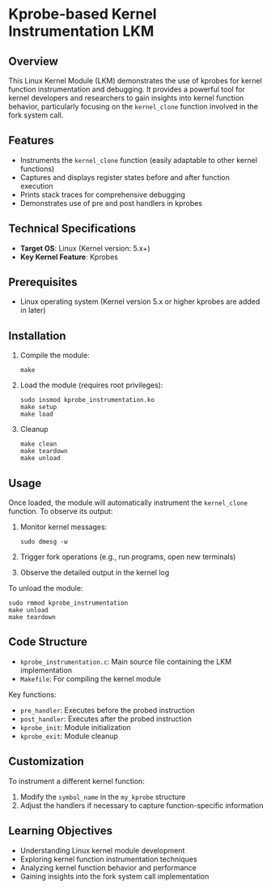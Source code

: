 # Kprobe-based Kernel Instrumentation LKM

## Overview

This Linux Kernel Module (LKM) demonstrates the use of kprobes for kernel function instrumentation and debugging. It provides a powerful tool for kernel developers and researchers to gain insights into kernel function behavior, particularly focusing on the `kernel_clone` function involved in the fork system call.

## Features

- Instruments the `kernel_clone` function (easily adaptable to other kernel functions)
- Captures and displays register states before and after function execution
- Prints stack traces for comprehensive debugging
- Demonstrates use of pre and post handlers in kprobes

## Technical Specifications

- **Target OS**: Linux (Kernel version: 5.x+)
- **Key Kernel Feature**: Kprobes

## Prerequisites

- Linux operating system (Kernel version 5.x or higher kprobes are added in later)


## Installation

1. Compile the module:
   ```
   make
   ```

2. Load the module (requires root privileges):
   ```
   sudo insmod kprobe_instrumentation.ko
   make setup 
   make load
   ```
3. Cleanup
    ```
    make clean
    make teardown
    make unload
    ```
## Usage

Once loaded, the module will automatically instrument the `kernel_clone` function. To observe its output:

1. Monitor kernel messages:
   ```
   sudo dmesg -w
   ```

2. Trigger fork operations (e.g., run programs, open new terminals)

3. Observe the detailed output in the kernel log

To unload the module:
```
sudo rmmod kprobe_instrumentation
make unload
make teardown
```

## Code Structure

- `kprobe_instrumentation.c`: Main source file containing the LKM implementation
- `Makefile`: For compiling the kernel module

Key functions:
- `pre_handler`: Executes before the probed instruction
- `post_handler`: Executes after the probed instruction
- `kprobe_init`: Module initialization
- `kprobe_exit`: Module cleanup

## Customization

To instrument a different kernel function:
1. Modify the `symbol_name` in the `my_kprobe` structure
2. Adjust the handlers if necessary to capture function-specific information

## Learning Objectives

- Understanding Linux kernel module development
- Exploring kernel function instrumentation techniques
- Analyzing kernel function behavior and performance
- Gaining insights into the fork system call implementation




